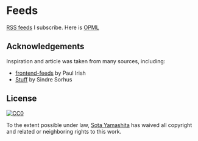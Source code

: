 # Feeds

[RSS feeds]() I subscribe. Here is [OPML]()

## Acknowledgements

Inspiration and article was taken from many sources, including:

* [frontend-feeds](https://github.com/paulirish/frontend-feeds) by Paul Irish
* [Stuff](https://github.com/sindresorhus/stuff) by Sindre Sorhus

## License

[![CC0](http://i.creativecommons.org/p/zero/1.0/88x31.png)](http://creativecommons.org/publicdomain/zero/1.0/)

To the extent possible under law, [Sota Yamashita](http://sotayamashita.github.io/) has waived all copyright and related or neighboring rights to this work.


